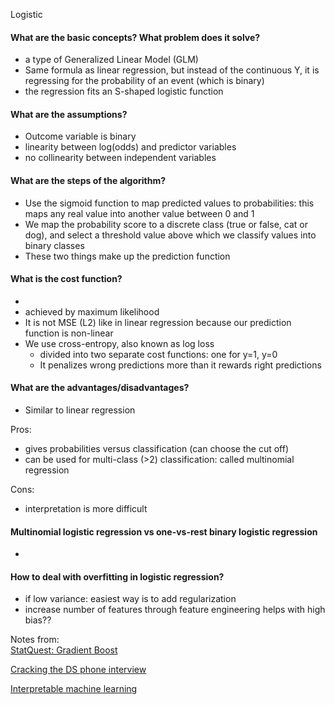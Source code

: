 Logistic


#### What are the basic concepts? What problem does it solve?
- a type of Generalized Linear Model (GLM)
- Same formula as linear regression, but instead of the continuous Y, it is regressing for the probability of an event (which is binary)
- the regression fits an S-shaped logistic function

#### What are the assumptions?
- Outcome variable is binary
- linearity between log(odds) and predictor variables
- no collinearity between independent variables

#### What are the steps of the algorithm?
- Use the sigmoid function to map predicted values to probabilities: this maps any real value into another value between 0 and 1
- We map the probability score to a discrete class (true or false, cat or dog), and select a threshold value above which we classify values into binary classes
- These two things make up the prediction function

#### What is the cost function?
-
- achieved by maximum likelihood
- It is not MSE (L2) like in linear regression because our prediction function is non-linear
- We use cross-entropy, also known as log loss
    - divided into two separate cost functions: one for y=1, y=0
    - It penalizes wrong predictions more than it rewards right predictions

#### What are the advantages/disadvantages?
- Similar to linear regression

Pros:
- gives probabilities versus classification (can choose the cut off)
- can be used for multi-class (>2) classification: called multinomial regression  

Cons:
- interpretation is more difficult

#### Multinomial logistic regression vs one-vs-rest binary logistic regression
-

#### How to deal with overfitting in logistic regression?
- if low variance: easiest way is to add regularization
- increase number of features through feature engineering helps with high bias??

Notes from:  
[StatQuest: Gradient Boost](https://www.youtube.com/watch?v=3CC4N4z3GJc)

[Cracking the DS phone interview](https://medium.com/@bruceyanghy/crack-the-machine-learning-phone-interview-guide-9e4dc316f65b)

[Interpretable machine learning](https://christophm.github.io/interpretable-ml-book/logistic.html)
